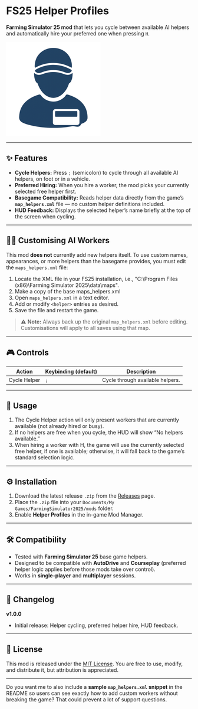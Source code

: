 # FS25 Helper Profiles

**Farming Simulator 25 mod** that lets you cycle between available AI helpers and automatically hire your preferred one when pressing `H`.

![Mod Icon](helper_profiles.png)

---

## ✨ Features

* **Cycle Helpers:** Press `;` (semicolon) to cycle through all available AI helpers, on foot or in a vehicle.
* **Preferred Hiring:** When you hire a worker, the mod picks your currently selected free helper first.
* **Basegame Compatibility:** Reads helper data directly from the game’s **`map_helpers.xml`** file — no custom helper definitions included.
* **HUD Feedback:** Displays the selected helper’s name briefly at the top of the screen when cycling.

---

## 🧑‍🌾 Customising AI Workers

This mod **does not** currently add new helpers itself.
To use custom names, appearances, or more helpers than the basegame provides, you must edit the `maps_helpers.xml` file:

1. Locate the XML file in your FS25 installation, i.e., "C:\Program Files (x86)\Farming Simulator 2025\data\maps".
2. Make a copy of the base maps_helpers.xml
3. Open `maps_helpers.xml` in a text editor.
4. Add or modify `<helper>` entries as desired.
5. Save the file and restart the game.

> ⚠️ **Note:** Always back up the original `map_helpers.xml` before editing. Customisations will apply to all saves using that map.

---

## 🎮 Controls

| Action       | Keybinding (default) | Description                      |
| ------------ | -------------------- | -------------------------------- |
| Cycle Helper | `;`                  | Cycle through available helpers. |

---

## 📖 Usage

1. The Cycle Helper action will only present workers that are currently available (not already hired or busy).
2. If no helpers are free when you cycle, the HUD will show “No helpers available.”
3. When hiring a worker with H, the game will use the currently selected free helper, if one is available; otherwise, it will fall back to the game’s standard selection logic.

---

## ⚙️ Installation

1. Download the latest release `.zip` from the [Releases](../../releases) page.
2. Place the `.zip` file into your `Documents/My Games/FarmingSimulator2025/mods` folder.
3. Enable **Helper Profiles** in the in-game Mod Manager.

---

## 🛠 Compatibility

* Tested with **Farming Simulator 25** base game helpers.
* Designed to be compatible with **AutoDrive** and **Courseplay** (preferred helper logic applies before those mods take over control).
* Works in **single-player** and **multiplayer** sessions.

---

## 📜 Changelog

**v1.0.0**

* Initial release: Helper cycling, preferred helper hire, HUD feedback.

---

## 📄 License

This mod is released under the [MIT License](LICENSE).
You are free to use, modify, and distribute it, but attribution is appreciated.

---

Do you want me to also include a **sample `map_helpers.xml` snippet** in the README so users can see exactly how to add custom workers without breaking the game? That could prevent a lot of support questions.
